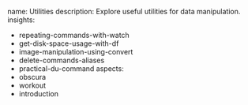 name: Utilities
description: Explore useful utilities for data manipulation.
insights:
  - repeating-commands-with-watch
  - get-disk-space-usage-with-df
  - image-manipulation-using-convert
  - delete-commands-aliases
  - practical-du-command
aspects:
  - obscura
  - workout
  - introduction
